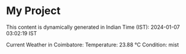# My Project

This content is dynamically generated in Indian Time (IST): 2024-01-07 03:02:19 IST


Current Weather in Coimbatore:
Temperature: 23.88 °C
Condition: mist
